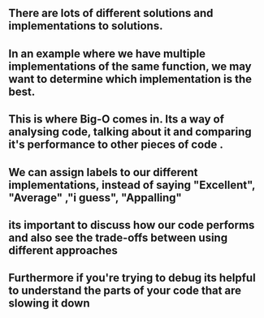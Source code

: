 ## There are lots of different solutions and implementations to solutions.

## In an example where we have multiple implementations of the same function, we may want to determine which implementation is the best.

## This is where Big-O comes in.  Its a  way of analysing code, talking about it and comparing it's performance to other pieces of code .

## We can assign labels to our different implementations, instead of saying "Excellent", "Average" ,"i guess",  "Appalling" 

## its important to discuss how our code performs and also see the trade-offs between using different approaches

## Furthermore if you're trying to debug its helpful to understand the parts of your code that are slowing it down



